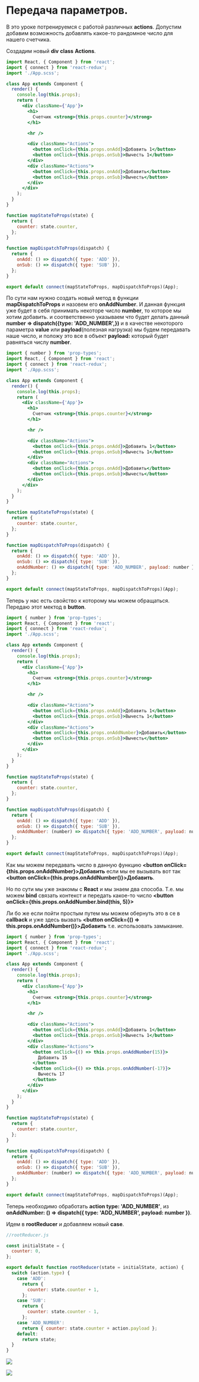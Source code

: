 # Передача параметров.

В это уроке потренируемся с работой различных **actions**. Допустим добавим возможность добавлять какое-то рандомное число для нашего счетчика.

Создадим новый **div** **class** **Actions**.

```jsx
import React, { Component } from 'react';
import { connect } from 'react-redux';
import './App.scss';

class App extends Component {
  render() {
    console.log(this.props);
    return (
      <div className={'App'}>
        <h1>
          Счетчик <strong>{this.props.counter}</strong>
        </h1>

        <hr />

        <div className="Actions">
          <button onClick={this.props.onAdd}>Добавить 1</button>
          <button onClick={this.props.onSub}>Вычесть 1</button>
        </div>
        <div className="Actions">
          <button onClick={this.props.onAdd}>Добавить</button>
          <button onClick={this.props.onSub}>Вычесть</button>
        </div>
      </div>
    );
  }
}

function mapStateToProps(state) {
  return {
    counter: state.counter,
  };
}

function mapDispatchToProps(dispatch) {
  return {
    onAdd: () => dispatch({ type: 'ADD' }),
    onSub: () => dispatch({ type: 'SUB' }),
  };
}

export default connect(mapStateToProps, mapDispatchToProps)(App);
```

По сути нам нужно создать новый метод в функции **mapDispatchToProps** и назовем его **onAddNumber**. И данная функция уже будет в себя принимать некоторе число **number**, то которое мы хотим добавить. и соответственно указываем что будет делать данный **number => dispatch({type: 'ADD_NUMBER',})** и в качестве некоторого параметра **value** или **payload**(полезная нагрузка) мы будем передавать наше число, и положу это все в объект **payload:** который будет равняться числу **number**.

```jsx
import { number } from 'prop-types';
import React, { Component } from 'react';
import { connect } from 'react-redux';
import './App.scss';

class App extends Component {
  render() {
    console.log(this.props);
    return (
      <div className={'App'}>
        <h1>
          Счетчик <strong>{this.props.counter}</strong>
        </h1>

        <hr />

        <div className="Actions">
          <button onClick={this.props.onAdd}>Добавить 1</button>
          <button onClick={this.props.onSub}>Вычесть 1</button>
        </div>
        <div className="Actions">
          <button onClick={this.props.onAdd}>Добавить</button>
          <button onClick={this.props.onSub}>Вычесть</button>
        </div>
      </div>
    );
  }
}

function mapStateToProps(state) {
  return {
    counter: state.counter,
  };
}

function mapDispatchToProps(dispatch) {
  return {
    onAdd: () => dispatch({ type: 'ADD' }),
    onSub: () => dispatch({ type: 'SUB' }),
    onAddNumber: () => dispatch({ type: 'ADD_NUMBER', payload: number }),
  };
}

export default connect(mapStateToProps, mapDispatchToProps)(App);
```

Теперь у нас есть свойство к которому мы можем обращаться. Передаю этот мектод в **button**.

```jsx
import { number } from 'prop-types';
import React, { Component } from 'react';
import { connect } from 'react-redux';
import './App.scss';

class App extends Component {
  render() {
    console.log(this.props);
    return (
      <div className={'App'}>
        <h1>
          Счетчик <strong>{this.props.counter}</strong>
        </h1>

        <hr />

        <div className="Actions">
          <button onClick={this.props.onAdd}>Добавить 1</button>
          <button onClick={this.props.onSub}>Вычесть 1</button>
        </div>
        <div className="Actions">
          <button onClick={this.props.onAddNumber}>Добавить</button>
          <button onClick={this.props.onSub}>Вычесть</button>
        </div>
      </div>
    );
  }
}

function mapStateToProps(state) {
  return {
    counter: state.counter,
  };
}

function mapDispatchToProps(dispatch) {
  return {
    onAdd: () => dispatch({ type: 'ADD' }),
    onSub: () => dispatch({ type: 'SUB' }),
    onAddNumber: (number) => dispatch({ type: 'ADD_NUMBER', payload: number }),
  };
}

export default connect(mapStateToProps, mapDispatchToProps)(App);
```

Как мы можем передавать число в данную функцию **\<button onClick={this.props.onAddNumber}>Добавить</button>** если мы ее вызывать вот так **\<button onClick={this.props.onAddNumber()}>Добавить</button>**.

Но по сути мы уже знакомы с **React** и мы знаем два способа. Т.е. мы можем **bind** связать контекст и передать какое-то число **\<button onClick={this.props.onAddNumber.bind(this, 5)}>**

Ли бо же если пойти простым путем мы можем обернуть это в се в **callback** и уже здесь вызвать **\<button onClick={() => this.props.onAddNumber()}>Добавить</button>** т.е. использовать замыкание.

```jsx
import { number } from 'prop-types';
import React, { Component } from 'react';
import { connect } from 'react-redux';
import './App.scss';

class App extends Component {
  render() {
    console.log(this.props);
    return (
      <div className={'App'}>
        <h1>
          Счетчик <strong>{this.props.counter}</strong>
        </h1>

        <hr />

        <div className="Actions">
          <button onClick={this.props.onAdd}>Добавить 1</button>
          <button onClick={this.props.onSub}>Вычесть 1</button>
        </div>
        <div className="Actions">
          <button onClick={() => this.props.onAddNumber(15)}>
            Добавить 15
          </button>
          <button onClick={() => this.props.onAddNumber(-17)}>
            Вычесть 17
          </button>
        </div>
      </div>
    );
  }
}

function mapStateToProps(state) {
  return {
    counter: state.counter,
  };
}

function mapDispatchToProps(dispatch) {
  return {
    onAdd: () => dispatch({ type: 'ADD' }),
    onSub: () => dispatch({ type: 'SUB' }),
    onAddNumber: (number) => dispatch({ type: 'ADD_NUMBER', payload: number }),
  };
}

export default connect(mapStateToProps, mapDispatchToProps)(App);
```

Теперь необходимо обработать **action type: 'ADD_NUMBER'**, из **onAddNumber: () => dispatch({ type: 'ADD_NUMBER', payload: number })**.

Идем в **rootReducer** и добавляем новый **case**.

```jsx
//rootReducer.js

const initialState = {
  counter: 0,
};

export default function rootReducer(state = initialState, action) {
  switch (action.type) {
    case 'ADD':
      return {
        counter: state.counter + 1,
      };
    case 'SUB':
      return {
        counter: state.counter - 1,
      };
    case 'ADD_NUMBER':
      return { counter: state.counter + action.payload };
    default:
      return state;
  }
}
```

![](../img/013.png)

![](../img/014.png)
